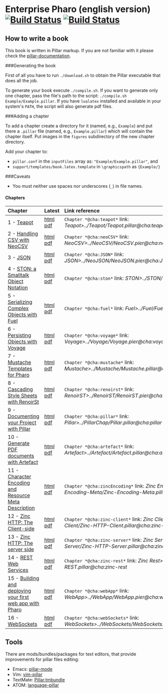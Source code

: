 Enterprise Pharo (english version) [![Build Status](https://ci.inria.fr/pharo-contribution/buildStatus/icon?job=EnterprisePharoBook)](https://ci.inria.fr/pharo-contribution/job/EnterprisePharoBook/) [![Build Status](https://travis-ci.org/SquareBracketAssociates/EnterprisePharo.svg?branch=master)](https://travis-ci.org/SquareBracketAssociates/EnterprisePharo)
====================

How to write a book
-------------------

This book is written in Pillar markup. If you are not familiar with it please check the [pillar-documentation](https://github.com/pillar-markup/pillar-documentation).

###Generating the book

First of all you have to run `./download.sh` to obtain the Pillar executable that does all the job.

To generate your book execute `./compile.sh`. If you want to generate only one chapter, pass the file's path to the script: `./compile.sh Example/Example.pillar`. If you have `lualatex` installed and available in your system's `PATH`, the script will also generate pdf files.

###Adding a chapter

To add a chapter create a directory for it (named, e.g., `Example`) and put there a `.pillar` file (named, e.g., `Example.pillar`) which will contain the chapter itself. Put images in the `figures` subdirectory of the new chapter directory.

Add your chapter to:

* `pillar.conf` in the `inputFiles` array as: `"Example/Example.pillar"`, and
* `support/templates/book.latex.template` in `\graphicspath` as `{Example/}`

###Caveats

* You must neither use spaces nor underscores (`_`) in file names.

#### Chapters

Chapter | Latest | Link reference |
:-------|:-------|:----------------
1 - [Teapot](Teapot/) | [html](https://ci.inria.fr/pharo-contribution/job/EnterprisePharoBook/lastSuccessfulBuild/artifact/Teapot/Teapot.html) [pdf](https://ci.inria.fr/pharo-contribution/view/Books/job/EnterprisePharoBook/lastSuccessfulBuild/artifact/Teapot/Teapot.pdf) | `Chapter *@cha:teapot*` link: *Teapot>../Teapot/Teapot.pillar@cha:teapot*
2 - [Handling CSV with NeoCSV](NeoCSV) | [html](https://ci.inria.fr/pharo-contribution/view/Books/job/EnterprisePharoBook/lastSuccessfulBuild/artifact/NeoCSV/NeoCSV.html) [pdf](https://ci.inria.fr/pharo-contribution/view/Books/job/EnterprisePharoBook/lastSuccessfulBuild/artifact/NeoCSV/NeoCSV.pdf) | `Chapter *@cha:neoCSV*` link: *NeoCSV>../NeoCSV/NeoCSV.pier@cha:neoCSV*
3 - [JSON](NeoJSON/) | [html](https://ci.inria.fr/pharo-contribution/view/Books/job/EnterprisePharoBook/lastSuccessfulBuild/artifact/NeoJSON/NeoJSON.html) [pdf](https://ci.inria.fr/pharo-contribution/view/Books/job/EnterprisePharoBook/lastSuccessfulBuild/artifact/NeoJSON/NeoJSON.pdf) | `Chapter *@cha:JSON*` link: *JSON>../NeoJSON/NeoJSON.pier@cha:JSON*
4 - [STON: a Smalltalk Object Notation](STON/) | [html](https://ci.inria.fr/pharo-contribution/view/Books/job/EnterprisePharoBook/lastSuccessfulBuild/artifact/STON/STON.html) [pdf](https://ci.inria.fr/pharo-contribution/view/Books/job/EnterprisePharoBook/lastSuccessfulBuild/artifact/STON/STON.pdf) | `Chapter *@cha:ston*` link: *STON>../STON/STON.pillar@cha:ston*
5 - [Serializing Complex Objects with Fuel](Fuel/) | [html](https://ci.inria.fr/pharo-contribution/view/Books/job/EnterprisePharoBook/lastSuccessfulBuild/artifact/Fuel/Fuel.html) [pdf](https://ci.inria.fr/pharo-contribution/view/Books/job/EnterprisePharoBook/lastSuccessfulBuild/artifact/Fuel/Fuel.pdf) | `Chapter *@cha:fuel*` link: *Fuel>../Fuel/Fuel.pillar@cha:fuel*
6 - [Persisting Objects with Voyage](Voyage/) | [html](https://ci.inria.fr/pharo-contribution/view/Books/job/EnterprisePharoBook/lastSuccessfulBuild/artifact/Voyage/Voyage.html) [pdf](https://ci.inria.fr/pharo-contribution/view/Books/job/EnterprisePharoBook/lastSuccessfulBuild/artifact/Voyage/Voyage.pdf) | `Chapter *@cha:voyage*` link: *Voyage>../Voyage/Voyage.pier@cha:voyage*
7 - [Mustache Templates for Pharo](Mustache/) | [html](https://ci.inria.fr/pharo-contribution/view/Books/job/EnterprisePharoBook/lastSuccessfulBuild/artifact/Mustache/Mustache.html) [pdf](https://ci.inria.fr/pharo-contribution/view/Books/job/EnterprisePharoBook/lastSuccessfulBuild/artifact/Mustache/Mustache.pdf) | `Chapter *@cha:mustache*` link: *Mustache>../Mustache/Mustache.pillar@cha:mustache*
8 - [Cascading Style Sheets with RenoirSt](RenoirST/) | [html](https://ci.inria.fr/pharo-contribution/view/Books/job/EnterprisePharoBook/lastSuccessfulBuild/artifact/RenoirST/RenoirST.html) [pdf](https://ci.inria.fr/pharo-contribution/view/Books/job/EnterprisePharoBook/lastSuccessfulBuild/artifact/RenoirST/RenoirST.pdf) | `Chapter *@cha:renoirst*` link: *RenoirST>../RenoirST/RenoirST.pier@cha:renoirst*
9 - [Documenting your Project with Pillar](PillarChap/) | [html](https://ci.inria.fr/pharo-contribution/view/Books/job/EnterprisePharoBook/lastSuccessfulBuild/artifact/PillarChap/Pillar.html) [pdf](https://ci.inria.fr/pharo-contribution/view/Books/job/EnterprisePharoBook/lastSuccessfulBuild/artifact/PillarChap/Pillar.pdf) | `Chapter *@cha:pillar*` link: *Pillar>../PillarChap/Pillar.pillar@cha:pillar*
10 - [Generate PDF documents with Artefact](Artefact/) | [html](https://ci.inria.fr/pharo-contribution/view/Books/job/EnterprisePharoBook/lastSuccessfulBuild/artifact/Artefact/Artefact.html) [pdf](https://ci.inria.fr/pharo-contribution/view/Books/job/EnterprisePharoBook/lastSuccessfulBuild/artifact/Artefact/Artefact.pdf) | `Chapter *@cha:artefact*` link: *Artefact>../Artefact/Artefact.pillar@cha:artefact*
11 - [Character Encoding and Resource Meta Description](Zinc-Encoding-Meta/) | [html](https://ci.inria.fr/pharo-contribution/view/Books/job/EnterprisePharoBook/lastSuccessfulBuild/artifact/Zinc-Encoding-Meta/Zinc-Encoding-Meta.html) [pdf](https://ci.inria.fr/pharo-contribution/view/Books/job/EnterprisePharoBook/lastSuccessfulBuild/artifact/Zinc-Encoding-Meta/Zinc-Encoding-Meta.pdf) | `Chapter *@cha:zincEncoding*` link: *Zinc Encoding Meta>../Zinc-Encoding-Meta/Zinc-Encoding-Meta.pillar@cha:zincEncoding*
12 - [Zinc HTTP: The Client-side](Zinc-HTTP-Client/) | [html](https://ci.inria.fr/pharo-contribution/view/Books/job/EnterprisePharoBook/lastSuccessfulBuild/artifact/Zinc-HTTP-Client/Zinc-HTTP-Client.html) [pdf](https://ci.inria.fr/pharo-contribution/view/Books/job/EnterprisePharoBook/lastSuccessfulBuild/artifact/Zinc-HTTP-Client/Zinc-HTTP-Client.pdf) | `Chapter *@cha:zinc-client*` link: *Zinc Client>../Zinc-HTTP-Client/Zinc-HTTP-Client.pillar@cha:zinc-client*
13 - [Zinc HTTP: The server side](Zinc-HTTP-Server/) | [html](https://ci.inria.fr/pharo-contribution/view/Books/job/EnterprisePharoBook/lastSuccessfulBuild/artifact/Zinc-HTTP-Server/Zinc-HTTP-Server.html) [pdf](https://ci.inria.fr/pharo-contribution/view/Books/job/EnterprisePharoBook/lastSuccessfulBuild/artifact/Zinc-HTTP-Server/Zinc-HTTP-Server.pdf) | `Chapter *@cha:zinc-server*` link: *Zinc Server>../Zinc-HTTP-Server/Zinc-HTTP-Server.pillar@cha:zinc-server*
14 - [REST Web Services](Zinc-REST/) | [html](https://ci.inria.fr/pharo-contribution/view/Books/job/EnterprisePharoBook/lastSuccessfulBuild/artifact/Zinc-REST/Zinc-REST.html) [pdf](https://ci.inria.fr/pharo-contribution/view/Books/job/EnterprisePharoBook/lastSuccessfulBuild/artifact/Zinc-REST/Zinc-REST.pdf) | `Chapter *@cha:zinc-rest*` link: *Zinc Rest>../Zinc-REST/Zinc-REST.pillar@cha:zinc-rest*
15 - [Building and deploying your first web app with Pharo](WebApp/) | [html](https://ci.inria.fr/pharo-contribution/view/Books/job/EnterprisePharoBook/lastSuccessfulBuild/artifact/WebApp/WebApp.html) [pdf](https://ci.inria.fr/pharo-contribution/view/Books/job/EnterprisePharoBook/lastSuccessfulBuild/artifact/WebApp/WebApp.pdf) | `Chapter *@cha:webApp*` link: *WebApp>../WebApp/WebApp.pier@cha:webApp*
16 - [WebSockets](WebSockets/) | [html](https://ci.inria.fr/pharo-contribution/view/Books/job/EnterprisePharoBook/lastSuccessfulBuild/artifact/WebSockets/WebSockets.html) [pdf](https://ci.inria.fr/pharo-contribution/view/Books/job/EnterprisePharoBook/lastSuccessfulBuild/artifact/WebSockets/WebSockets.pdf) | `Chapter *@cha:webSockets*` link: *WebSockets>../WebSockets/WebSockets.pier@cha:webSockets*

Tools
-----
There are mods/bundles/packages for text editors, that provide improvements for pillar files editing:

* Emacs: [pillar-mode](https://github.com/pillar-markup/pillar-mode)
* Vim: [vim-pillar](https://github.com/cdlm/vim-pillar)
* TextMate: [Pillar.tmbundle](https://github.com/pillar-markup/Pillar.tmbundle)
* ATOM: [language-pillar](https://github.com/pillar-markup/language-pillar)
